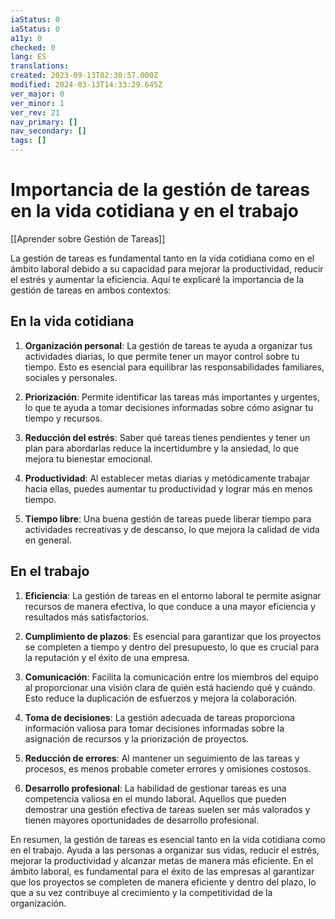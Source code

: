 ```yaml
---
iaStatus: 0
iaStatus: 0
a11y: 0
checked: 0
lang: ES
translations: 
created: 2023-09-13T02:30:57.000Z
modified: 2024-03-13T14:33:29.645Z
ver_major: 0
ver_minor: 1
ver_rev: 21
nav_primary: []
nav_secondary: []
tags: []
---
```

# Importancia de la gestión de tareas en la vida cotidiana y en el trabajo

[[Aprender sobre Gestión de Tareas]]
  
La gestión de tareas es fundamental tanto en la vida cotidiana como en el ámbito laboral debido a su capacidad para mejorar la productividad, reducir el estrés y aumentar la eficiencia. Aquí te explicaré la importancia de la gestión de tareas en ambos contextos:

## En la vida cotidiana

1. **Organización personal**: La gestión de tareas te ayuda a organizar tus actividades diarias, lo que permite tener un mayor control sobre tu tiempo. Esto es esencial para equilibrar las responsabilidades familiares, sociales y personales.
    
2. **Priorización**: Permite identificar las tareas más importantes y urgentes, lo que te ayuda a tomar decisiones informadas sobre cómo asignar tu tiempo y recursos.
    
3. **Reducción del estrés**: Saber qué tareas tienes pendientes y tener un plan para abordarlas reduce la incertidumbre y la ansiedad, lo que mejora tu bienestar emocional.
    
4. **Productividad**: Al establecer metas diarias y metódicamente trabajar hacia ellas, puedes aumentar tu productividad y lograr más en menos tiempo.
    
5. **Tiempo libre**: Una buena gestión de tareas puede liberar tiempo para actividades recreativas y de descanso, lo que mejora la calidad de vida en general.
    
## En el trabajo

1. **Eficiencia**: La gestión de tareas en el entorno laboral te permite asignar recursos de manera efectiva, lo que conduce a una mayor eficiencia y resultados más satisfactorios.
    
2. **Cumplimiento de plazos**: Es esencial para garantizar que los proyectos se completen a tiempo y dentro del presupuesto, lo que es crucial para la reputación y el éxito de una empresa.
    
3. **Comunicación**: Facilita la comunicación entre los miembros del equipo al proporcionar una visión clara de quién está haciendo qué y cuándo. Esto reduce la duplicación de esfuerzos y mejora la colaboración.
    
4. **Toma de decisiones**: La gestión adecuada de tareas proporciona información valiosa para tomar decisiones informadas sobre la asignación de recursos y la priorización de proyectos.
    
5. **Reducción de errores**: Al mantener un seguimiento de las tareas y procesos, es menos probable cometer errores y omisiones costosos.
    
6. **Desarrollo profesional**: La habilidad de gestionar tareas es una competencia valiosa en el mundo laboral. Aquellos que pueden demostrar una gestión efectiva de tareas suelen ser más valorados y tienen mayores oportunidades de desarrollo profesional.
    

En resumen, la gestión de tareas es esencial tanto en la vida cotidiana como en el trabajo. Ayuda a las personas a organizar sus vidas, reducir el estrés, mejorar la productividad y alcanzar metas de manera más eficiente. En el ámbito laboral, es fundamental para el éxito de las empresas al garantizar que los proyectos se completen de manera eficiente y dentro del plazo, lo que a su vez contribuye al crecimiento y la competitividad de la organización.